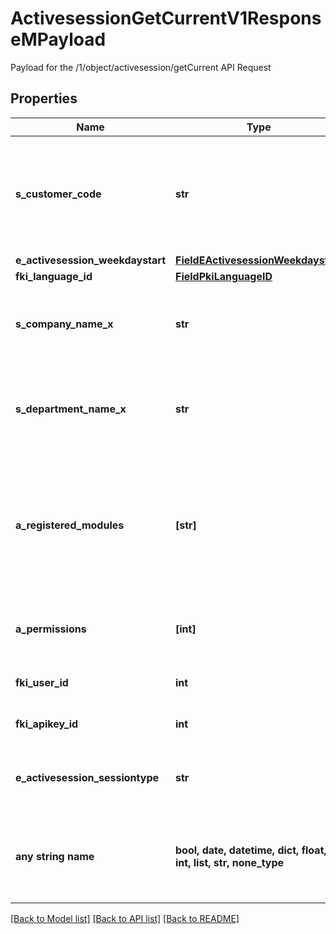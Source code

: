 # ActivesessionGetCurrentV1ResponseMPayload

Payload for the /1/object/activesession/getCurrent API Request

## Properties
Name | Type | Description | Notes
------------ | ------------- | ------------- | -------------
**s_customer_code** | **str** | The customer code specific to the client in which the API request is being made | 
**e_activesession_weekdaystart** | [**FieldEActivesessionWeekdaystart**](FieldEActivesessionWeekdaystart.md) |  | 
**fki_language_id** | [**FieldPkiLanguageID**](FieldPkiLanguageID.md) |  | 
**s_company_name_x** | **str** | The name of the active Company in the current language | 
**s_department_name_x** | **str** | The name of the active Department in the current language | 
**a_registered_modules** | **[str]** | An Array of Registered modules.  These are the modules that are Licensed to be used by the User or the API Key. | 
**a_permissions** | **[int]** | An array of permissions granted to the user or api key | 
**fki_user_id** | **int** | The unique ID of the User | 
**fki_apikey_id** | **int** | The unique ID of the Apikey | 
**e_activesession_sessiontype** | **str** | The type of session used for the API request call | defaults to "Normal"
**any string name** | **bool, date, datetime, dict, float, int, list, str, none_type** | any string name can be used but the value must be the correct type | [optional]

[[Back to Model list]](../README.md#documentation-for-models) [[Back to API list]](../README.md#documentation-for-api-endpoints) [[Back to README]](../README.md)


